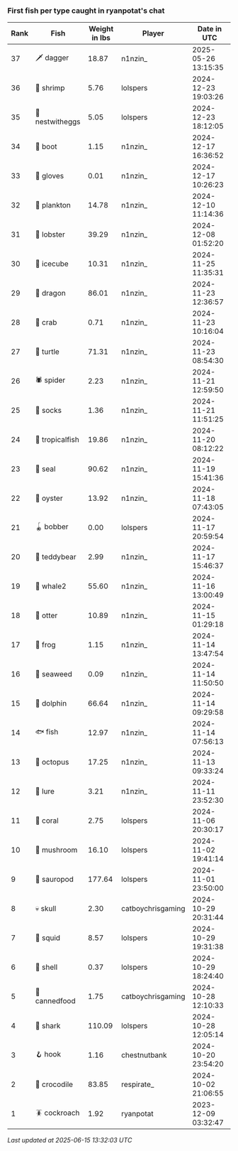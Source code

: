 ### First fish per type caught in ryanpotat's chat
| Rank | Fish | Weight in lbs | Player | Date in UTC |
|------|--------|-----------|---------|------|
| 37  | 🗡️ dagger | 18.87 | n1nzin_ | 2025-05-26 13:15:35 |
| 36  | 🦐 shrimp | 5.76 | lolspers | 2024-12-23 19:03:26 |
| 35  | 🪺 nestwitheggs | 5.05 | lolspers | 2024-12-23 18:12:05 |
| 34  | 👢 boot | 1.15 | n1nzin_ | 2024-12-17 16:36:52 |
| 33  | 🧤 gloves | 0.01 | n1nzin_ | 2024-12-17 10:26:23 |
| 32  | 🦠 plankton | 14.78 | n1nzin_ | 2024-12-10 11:14:36 |
| 31  | 🦞 lobster | 39.29 | n1nzin_ | 2024-12-08 01:52:20 |
| 30  | 🧊 icecube | 10.31 | n1nzin_ | 2024-11-25 11:35:31 |
| 29  | 🐉 dragon | 86.01 | n1nzin_ | 2024-11-23 12:36:57 |
| 28  | 🦀 crab | 0.71 | n1nzin_ | 2024-11-23 10:16:04 |
| 27  | 🐢 turtle | 71.31 | n1nzin_ | 2024-11-23 08:54:30 |
| 26  | 🕷️ spider | 2.23 | n1nzin_ | 2024-11-21 12:59:50 |
| 25  | 🧦 socks | 1.36 | n1nzin_ | 2024-11-21 11:51:25 |
| 24  | 🐠 tropicalfish | 19.86 | n1nzin_ | 2024-11-20 08:12:22 |
| 23  | 🦭 seal | 90.62 | n1nzin_ | 2024-11-19 15:41:36 |
| 22  | 🦪 oyster | 13.92 | n1nzin_ | 2024-11-18 07:43:05 |
| 21  | 🪀 bobber | 0.00 | lolspers | 2024-11-17 20:59:54 |
| 20  | 🧸 teddybear | 2.99 | n1nzin_ | 2024-11-17 15:46:37 |
| 19  | 🐋 whale2 | 55.60 | n1nzin_ | 2024-11-16 13:00:49 |
| 18  | 🦦 otter | 10.89 | n1nzin_ | 2024-11-15 01:29:18 |
| 17  | 🐸 frog | 1.15 | n1nzin_ | 2024-11-14 13:47:54 |
| 16  | 🌿 seaweed | 0.09 | n1nzin_ | 2024-11-14 11:50:50 |
| 15  | 🐬 dolphin | 66.64 | n1nzin_ | 2024-11-14 09:29:58 |
| 14  | 🐟 fish | 12.97 | n1nzin_ | 2024-11-14 07:56:13 |
| 13  | 🐙 octopus | 17.25 | n1nzin_ | 2024-11-13 09:33:24 |
| 12  | 🎏 lure | 3.21 | n1nzin_ | 2024-11-11 23:52:30 |
| 11  | 🪸 coral | 2.75 | lolspers | 2024-11-06 20:30:17 |
| 10  | 🍄 mushroom | 16.10 | lolspers | 2024-11-02 19:41:14 |
| 9  | 🦕 sauropod | 177.64 | lolspers | 2024-11-01 23:50:00 |
| 8  | 💀 skull | 2.30 | catboychrisgaming | 2024-10-29 20:31:44 |
| 7  | 🦑 squid | 8.57 | lolspers | 2024-10-29 19:31:38 |
| 6  | 🐚 shell | 0.37 | lolspers | 2024-10-29 18:24:40 |
| 5  | 🥫 cannedfood | 1.75 | catboychrisgaming | 2024-10-28 12:10:33 |
| 4  | 🦈 shark | 110.09 | lolspers | 2024-10-28 12:05:14 |
| 3  | 🪝 hook | 1.16 | chestnutbank | 2024-10-20 23:54:20 |
| 2  | 🐊 crocodile | 83.85 | respirate_ | 2024-10-02 21:06:55 |
| 1  | 🪳 cockroach | 1.92 | ryanpotat | 2023-12-09 03:32:47 |

_Last updated at 2025-06-15 13:32:03 UTC_